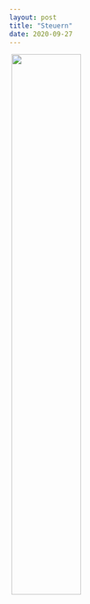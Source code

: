 ```yaml
---
layout: post
title: "Steuern"
date: 2020-09-27
---
```

<a href="../pdfs/Steuern.pdf" class="image fit"><img src="images/marr_pic.jpg" alt=""></a>
[<img src="https://img.youtube.com/vi/ilMQAW92N14/maxresdefault.jpg" width="50%">](https://youtu.be/ilMQAW92N14)
